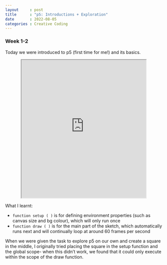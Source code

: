 ```yaml
---
layout     : post
title      : "p5: Introductions + Exploration"
date       : 2022-08-05
categories : Creative Coding
---
```


### Week 1-2

Today we were introduced to p5 (first time for me!) and its basics.

<iframe width=400 height=442 style="display: block; margin: 0 auto" src="https://editor.p5js.org/elishafitri/full/htrJ3R_vq"></iframe>

What I learnt:
- `function setup ( )` is for defining environment properties (such as canvas size and bg colour), which will only run once
- `function draw ( )` is for the main part of the sketch, which automatically runs next and will continually loop  at around 60 frames per second

When we were given the task to explore p5 on our own and create a square in the middle, I originally tried placing the square in the setup function and the global scope- when this didn’t work, we found that it could only execute within the scope of the draw function. 